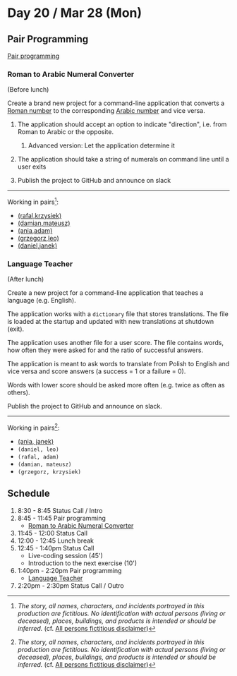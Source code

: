 # Day 20 / Mar 28 (Mon)

## Pair Programming

[Pair programming](https://en.wikipedia.org/wiki/Pair_programming)

### Roman to Arabic Numeral Converter

(Before lunch)

Create a brand new project for a command-line application that converts a [Roman number](https://en.wikipedia.org/wiki/Roman_numerals) to the corresponding [Arabic number](https://en.wikipedia.org/wiki/Arabic_numerals) and vice versa.

1. The application should accept an option to indicate "direction", i.e. from Roman to Arabic or the opposite. 
    1. Advanced version: Let the application determine it

1. The application should take a string of numerals on command line until a user exits

1. Publish the project to GitHub and announce on slack

---

Working in pairs[^1]:

* [(rafal,krzysiek)](https://github.com/rafalkac02/scala-roman-arabic-converter)
* [(damian,mateusz)](https://github.com/MateuszSab/NumeralConverter)
* [(ania,adam)](https://github.com/szczepanja/converter)
* [(grzegorz,leo)](https://github.com/leonardbalas1/converter)
* [(daniel,janek)](https://github.com/dfiedosiuk/RomanArabic)

### Language Teacher

(After lunch)

Create a new project for a command-line application that teaches a language (e.g. English).

The application works with a `dictionary` file that stores translations. The file is loaded at the startup and updated with new translations at shutdown (exit).

The application uses another file for a user score. The file contains words, how often they were asked for and the ratio of successful answers.

The application is meant to ask words to translate from Polish to English and vice versa and score answers (a success = 1 or a failure = 0).

Words with lower score should be asked more often (e.g. twice as often as others).

Publish the project to GitHub and announce on slack.

---

Working in pairs[^1]:

* [(ania, janek)](https://github.com/szczepanja/language-teacher)
* `(daniel, leo)`
* `(rafal, adam)`
* `(damian, mateusz)`
* `(grzegorz, krzysiek)`

## Schedule

1. 8:30 - 8:45 Status Call / Intro
1. 8:45 - 11:45 Pair programming
    * [Roman to Arabic Numeral Converter](#roman-to-arabic-numeral-converter)
1. 11:45 - 12:00 Status Call
1. 12:00 - 12:45 Lunch break
1. 12:45 - 1:40pm Status Call
    * Live-coding session (45')
    * Introduction to the next exercise (10')
1. 1:40pm - 2:20pm Pair programming
    * [Language Teacher](#language-teacher)
1. 2:20pm - 2:30pm Status Call / Outro

[^1]: _The story, all names, characters, and incidents portrayed in this production are fictitious. No identification with actual persons (living or deceased), places, buildings, and products is intended or should be inferred._ (cf. [All persons fictitious disclaimer](https://en.wikipedia.org/wiki/All_persons_fictitious_disclaimer))
